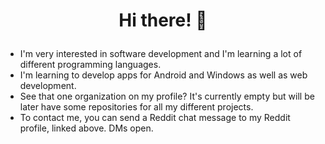 # <p align="center">Hi there! 👋</p>

* I'm very interested in software development and I'm learning a lot of different programming languages.
* I'm learning to develop apps for Android and Windows as well as web development.
* See that one organization on my profile? It's currently empty but will be later have some repositories for all my different projects.
* To contact me, you can send a Reddit chat message to my Reddit profile, linked above. DMs open.